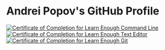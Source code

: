 # Andrei Popov's GitHub Profile

<a href="https://www.learnenough.com/certificates/fe7d97ec"><img src="https://www.learnenough.com/certificates/fe7d97ec/command-line-tutorial.svg" alt="Certificate of Completion for Learn Enough Command Line"></a><a href="https://www.learnenough.com/certificates/fe7d97ec"><img src="https://www.learnenough.com/certificates/fe7d97ec/text-editor-tutorial.svg" alt="Certificate of Completion for Learn Enough Text Editor"></a><a href="https://www.learnenough.com/certificates/fe7d97ec"><img src="https://www.learnenough.com/certificates/fe7d97ec/git-tutorial.svg" alt="Certificate of Completion for Learn Enough Git"></a>

<!--
**popov-andrey/popov-andrey** is a ✨ _special_ ✨ repository because its `README.md` (this file) appears on your GitHub profile.

Here are some ideas to get you started:

- 🔭 I’m currently working on ...
- 🌱 I’m currently learning ...
- 👯 I’m looking to collaborate on ...
- 🤔 I’m looking for help with ...
- 💬 Ask me about ...
- 📫 How to reach me: ...
- 😄 Pronouns: ...
- ⚡ Fun fact: ...
-->
